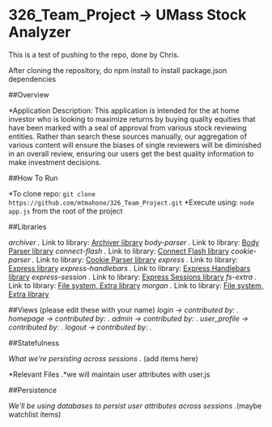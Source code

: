 # 326_Team_Project -> UMass Stock Analyzer


This is a test of pushing to the repo, done by Chris.

After cloning the repository, do npm install to install package.json dependencies

##Overview

*Application Description: This application is intended for the at home investor who is looking to maximize returns by buying quality equities that have been marked with a seal of approval from various stock reviewing entities. Rather than search these sources manually, our aggregation of various content will ensure the biases of single reviewers will be diminished in an overall review, ensuring our users get the best quality information to make investment decisions.

##How To Run

*To clone repo: `git clone https://github.com/mtmahone/326_Team_Project.git`
*Execute using: `node app.js` from the root of the project

##Libraries

*archiver
.* Link to library: [Archiver library](https://github.com/archiverjs/node-archiver)
*body-parser
.* Link to library: [Body Parser library](https://github.com/expressjs/body-parser)
*connect-flash
.* Link to library: [Connect Flash library](https://github.com/jaredhanson/connect-flash)
*cookie-parser
.* Link to library: [Cookie Parser library](https://github.com/expressjs/cookie-parser)
*express
.* Link to library: [Express library](https://github.com/strongloop/express)
*express-handlebars
.* Link to library: [Express Handlebars library](https://github.com/ericf/express-handlebars)
*express-session
.* Link to library: [Express Sessions library](https://github.com/expressjs/session)
*fs-extra
.* Link to library: [File system, Extra library](https://github.com/jprichardson/node-fs-extra)
*morgan
.* Link to library: [File system, Extra library](https://github.com/expressjs/morgan)


##Views
(please edit these with your name)
*login -> contributed by:
.*
*homepage -> contributed by:
.*
*admin -> contributed by:
.*
*user_profile -> contributed by:
.*
*logout -> contributed by:
.*


##Statefulness

*What we're persisting across sessions
.* (add items here)

*Relevant Files
.*we will maintain user attributes with user.js

##Persistence

*We'll be using databases to persist user attributes across sessions
.*(maybe watchlist items)